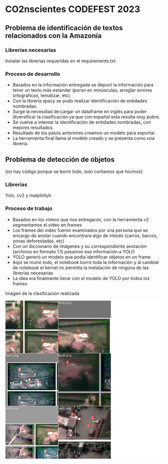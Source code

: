 # CO2nscientes CODEFEST 2023

## Problema de identificación de textos relacionados con la Amazonía

### Librerías necesarias

Instalar las librerias requeridas en el requirements.txt

### Proceso de desarrollo

- Basados en la información entregada se depuró la información para tener un texto más estandar (poner en minúsculas, arreglar errores ortografícos, lematizar, etc).
- Con la libreria spacy se pudo realizar identificación de entidades nombradas.
- Surge la necesidad de cargar un dataframe en inglés para poder diversificar la clasificación ya que con español esta resulta muy pobre.
- Se vuelve a intentar la identificación de entidades nombradas, con mejores resultados.
- Resultado de los pasos anteriores creamos un modelo para exportar.
- La herramienta final llama al modelo creado y se presenta como una librería.

## Problema de detección de objetos

(no hay código porque se borró todo, solo contamos qué hicimos)

### Librerias

Yolo, cv2 y matplotlyb

### Proceso de trabajo

- Basados en los videos que nos entregaron, con la herramienta v2 segmentamos el video en frames
- Los frames del video fueron examinados por una persona que se encargo de anotar cuando encontrara algo de interés (carros, barcos, zonas deforestadas, etc)
- Con un diccionario de imágenes y su correspondiente anotación (archivos en formato 1.1) pasamos esa información a YOLO
- YOLO generó un modelo que podía identificar objetos en un frame
- Aquí se murió todo, el notebook borró toda la información y al cambiar de notebook el kernel no permitia la instalación de ningúna de las librerías necesarias
- La idea era finalmente iterar con el modelo de YOLO por todos los frames

Imágen de la clasificación realizada

![resultados](/assets/resultados.jpg)
